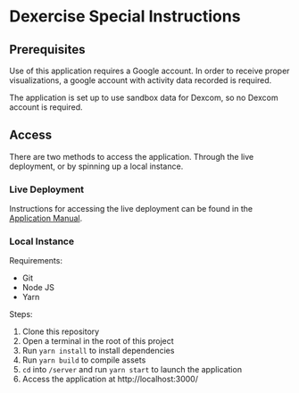 # Dexercise Special Instructions

## Prerequisites

Use of this application requires a Google account. In order to receive proper visualizations, a google account with activity data recorded is required. 

The application is set up to use sandbox data for Dexcom, so no Dexcom account is required.

## Access

There are two methods to access the application. Through the live deployment, or by spinning up a local instance.

### Live Deployment

Instructions for accessing the live deployment can be found in the [Application Manual](https://github.com/CS6440-Practicum/practicum/blob/master/Final%20Delivery/Application%20Manual.md).

### Local Instance

Requirements:
- Git
- Node JS
- Yarn

Steps:
1. Clone this repository
2. Open a terminal in the root of this project
3. Run `yarn install` to install dependencies
4. Run `yarn build` to compile assets
5. `cd` into `/server` and run `yarn start` to launch the application
6. Access the application at http://localhost:3000/
